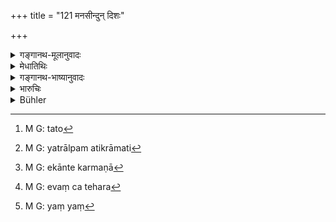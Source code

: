 +++
title = "121 मनसीन्दुन् दिशः"

+++

<details><summary>गङ्गानथ-मूलानुवादः</summary>

The Moon into the mind, Space into the ear, Viṣṇu into movement, Hara into strength, Agni into speech, Mitra into the excretions, and Prajāpati into the generative organ.—(121)
</details>

<details><summary>मेधातिथिः</summary>

यो ऽयम् **इन्दुश्** चन्द्रमास् तं **मनसि** संनिवेशयेत् । नैष चन्द्रो गगनसंचारी । किं तर्हि, मम मनसि व्यवस्थितः । याश् च **दिशः** **श्रोत्रे**न्द्रियशक्तौ । **क्रान्ते**[^४१८] **विष्णुं** यो यत्राल्पम् अपि क्रामति[^४१९] विष्णुर् एव क्रान्तिकर्मणा[^४२०] संनिविष्टः । एवं **बले हरम्**[^४२१] । हनुरेतो द्राग् अप्य् उत्थानं स चेन्द्रियावकाशः कालाकृतिर् इन्द्रियकर्मैव तत् । यम् एवं[^४२२] वागग्नेर् एवायम् उत्सर्गो वाय्वाद्यैर् मन्त्रैः पश्येत् । एवम् अध्यात्मम् उपसंहृत्य सर्वं परमात्मनि पश्येत् । एवमात्मको हेतुः परमात्मनि व्यवस्थितः "नाहं कश्चित् ततो भिन्नः" इति । एवम् एषा सर्वोपासना कर्तव्या ॥ १२.१२१ ॥


[^४२२]:
     M G: yaṃ yaṃ


[^४२१]:
     M G: evaṃ ca tehara


[^४२०]:
     M G: ekānte karmaṇā


[^४१९]:
     M G: yatrālpam atikrāmati


[^४१८]:
     M G: tato
</details>

<details><summary>गङ्गानथ-भाष्यानुवादः</summary>

The Moon—one shall withdraw into the mind. The ‘Moon’ here does not stand for what we see moving in the sky, but the deity residing in man’s mind.

‘*Space into the ear*’—The organ of hearing.

‘*Viṣṇu into movement*.’—Whenever one makes any the slightest movement, it is due to the impelling force of Viṣṇu residing in the man’s body.

Similarly ‘*Hara into strength*’—When a man rises, and moves about and does work, all this is the effect of strength which is due to the presence of Hara.

Speech is *Agni*, and the excretions are Mitra;—all this one shall contemplate upon as such.

Having thus withdrawn all into the body, one shall look upon it all as subsisting in the Self.

When the true nature of the Self has been thus comprehended the man realises that he himself is nothing apart from the Supreme Self.

All meditation shall be carried on in this manner.—121
</details>

<details><summary>भारुचिः</summary>

एवं सर्वत्राध्यात्मादिषु व्यवस्थितेषु भिन्नासु देवतास्व् अभिन्नम् ॥ १२.१२१ ॥
</details>

<details><summary>Bühler</summary>

121	On the moon as one with the internal organ, on the quarters of the horizon as one with his sense of hearing, on Vishnu as one with his (power of) motion, on Hara as the same with his strength, on Agni (Fire) as identical with his speech, on Mitra as identical with his excretions, and on Pragapati as one with his organ of generation.
</details>
